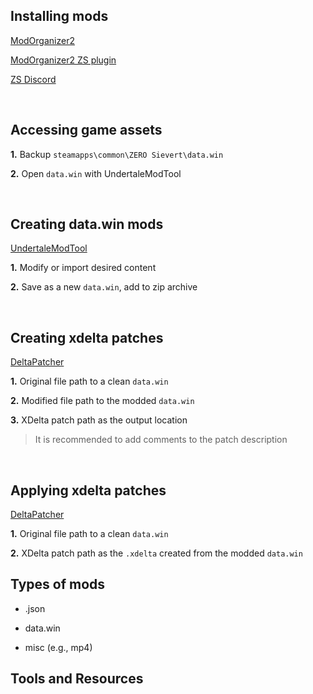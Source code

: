 ## Installing mods
[ModOrganizer2](https://github.com/ModOrganizer2/modorganizer)

[ModOrganizer2 ZS plugin](https://www.nexusmods.com/site/mods/617?tab=description)

[ZS Discord](https://discord.gg/sievert)

&nbsp;

## Accessing game assets
**1.** Backup `steamapps\common\ZERO Sievert\data.win`

**2.** Open `data.win` with UndertaleModTool

&nbsp;

## Creating data.win mods
[UndertaleModTool](https://github.com/krzys-h/UndertaleModTool)

**1.** Modify or import desired content 

**2.** Save as a new `data.win`, add to zip archive

&nbsp;

## Creating xdelta patches
[DeltaPatcher](https://github.com/marco-calautti/DeltaPatcher)

**1.** Original file path to a clean `data.win`

**2.** Modified file path to the modded `data.win` 

**3.** XDelta patch path as the output location

> It is recommended to add comments to the patch description

&nbsp;

## Applying xdelta patches
[DeltaPatcher](https://github.com/marco-calautti/DeltaPatcher)

**1.** Original file path to a clean `data.win`

**2.** XDelta patch path as the `.xdelta` created from the modded `data.win`
&nbsp;



## Types of mods
- .json

- data.win

- misc (e.g., mp4)

## Tools and Resources




